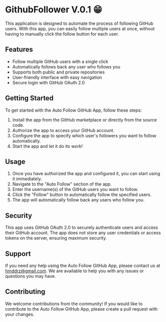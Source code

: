 <h1>GithubFollower V.0.1 😁</h1><p>This application is designed to automate the process of following GitHub users. With this app, you can easily follow multiple users at once, without having to manually click the follow button for each user.</p><h2>Features</h2><ul><li>Follow multiple GitHub users with a single click</li><li>Automatically follows back any user who follows you</li><li>Supports both public and private repositories</li><li>User-friendly interface with easy navigation</li><li>Secure login with GitHub OAuth 2.0</li></ul><h2>Getting Started</h2><p>To get started with the Auto Follow GitHub App, follow these steps:</p><ol><li>Install the app from the GitHub marketplace or directly from the source code.</li><li>Authorize the app to access your GitHub account.</li><li>Configure the app to specify which user's followers you want to follow automatically.</li><li>Start the app and let it do its work!</li></ol><h2>Usage</h2><ol><li>Once you have authorized the app and configured it, you can start using it immediately.</li><li>Navigate to the "Auto Follow" section of the app.</li><li>Enter the username(s) of the GitHub users you want to follow.</li><li>Click the "Follow" button to automatically follow the specified users.</li><li>The app will automatically follow back any users who follow you.</li></ol><h2>Security</h2><p>This app uses GitHub OAuth 2.0 to securely authenticate users and access their GitHub account. The app does not store any user credentials or access tokens on the server, ensuring maximum security.</p><h2>Support</h2><p>If you need any help using the Auto Follow GitHub App, please contact us at <a href="mailto:hmddrz@gmail.com" target="_new">hmddrz@gmail.com</a>. We are available to help you with any issues or questions you may have.</p><h2>Contributing</h2><p>We welcome contributions from the community! If you would like to contribute to the Auto Follow GitHub App, please create a pull request with your changes.</p>
